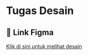 # Tugas Desain 

## 📌 Link Figma
[Klik di sini untuk melihat desain](https://www.figma.com/design/hUGBImv85JxzAclTgis9oc/bu-indahh?node-id=0-1&t=z5XI8WoGRrC9eO1r-1)
